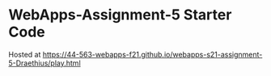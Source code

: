 # WebApps-Assignment-5 Starter Code

Hosted at https://44-563-webapps-f21.github.io/webapps-s21-assignment-5-Draethius/play.html
